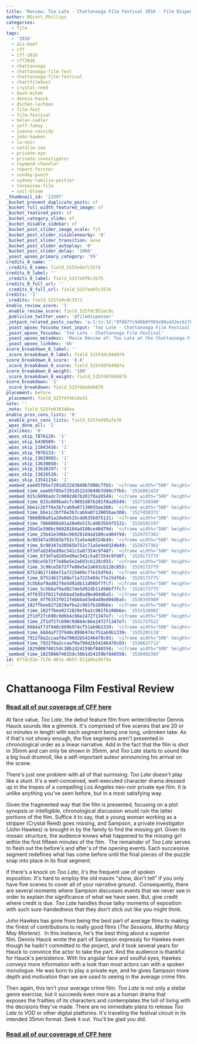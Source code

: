 ```yaml
---
title: 'Review: Too Late - Chattanooga Film Festival 2016 - Film Dispenser'
author: MScott_Phillips
categories:
  - film
tags:
  - '2016'
  - als-beef
  - cff
  - cff-2016
  - cff2016
  - chattanooga
  - chattanooga-film-fest
  - chattanooga-film-festival
  - chattfilmfest
  - crystal-reed
  - dash-mihok
  - dennis-hauck
  - dichen-lachman
  - film-fest
  - film-festival
  - helen-sadler
  - jeff-fahey
  - joanna-cassidy
  - john-hawkes
  - la-noir
  - natalie-zea
  - private-eye
  - private-investigator
  - raymond-chandler
  - robert-forster
  - sunday-punch
  - sydney-tamilia-poitier
  - tennessee-film
  - vail-bloom
_thumbnail_id: '23597'
_bucket_prevent_duplicate_posts: of
_bucket_full_width_featured_image: of
_bucket_featured_post: of
_bucket_category_slide: of
_bucket_disable_sidebar: of
_bucket_post_slider_image_scale: fit
_bucket_post_slider_visiblenearby: '0'
_bucket_post_slider_transition: move
_bucket_post_slider_autoplay: '0'
_bucket_post_slider_delay: '1000'
_yoast_wpseo_primary_category: '59'
credits_0_name: ''
_credits_0_name: field_525fe9e7c3574
credits_0_label: ''
_credits_0_label: field_525fe9fbc3575
credits_0_full_url: ''
_credits_0_full_url: field_525fea07c3576
credits: '1'
_credits: field_525fe9c0c3573
enable_review_score: '1'
_enable_review_score: field_525fdc951ec8c
_publicize_twitter_user: '@filmdispenser'
_jetpack_related_posts_cache: 'a:1:{s:32:"8f6677c9d6b0f903e98ad32ec61f8deb";a:2:{s:7:"expires";i:1516115618;s:7:"payload";a:3:{i:0;a:1:{s:2:"id";i:23373;}i:1;a:1:{s:2:"id";i:24055;}i:2;a:1:{s:2:"id";i:23766;}}}}'
_yoast_wpseo_focuskw_text_input: 'Too Late - Chattanooga Film Festival'
_yoast_wpseo_focuskw: 'Too Late - Chattanooga Film Festival'
_yoast_wpseo_metadesc: 'Movie Review of: Too Late at the Chattanooga Film Festival'
_yoast_wpseo_linkdex: '66'
score_breakdown_0_label: ''
_score_breakdown_0_label: field_525fddc846879
score_breakdown_0_score: '8.8'
_score_breakdown_0_score: field_525fddf64687a
score_breakdown_0_weight: '100'
_score_breakdown_0_weight: field_525fddf64687b
score_breakdown: '1'
_score_breakdown: field_525fdda646878
placement: before
_placement: field_525fdf4b10e33
note: ''
_note: field_525fe0383d6ea
enable_pros_cons_lists: '0'
_enable_pros_cons_lists: field_525fe095afe76
_wpas_done_all: '1'
_pixlikes: '0'
_wpas_skip_7876120: '1'
_wpas_skip_6430509: '1'
_wpas_skip_11843416: '1'
_wpas_skip_7876133: '1'
_wpas_skip_13629992: '1'
_wpas_skip_13630058: '1'
_wpas_skip_13630297: '1'
_wpas_skip_13826528: '1'
_wpas_skip_13541154: '1'
_oembed_eae05f05e7291d522d3849b7d90c7fb5: '<iframe width="500" height="281" src="https://www.youtube.com/embed/9teNKmm9R3k?start=3&feature=oembed" frameborder="0" allow="autoplay; encrypted-media" allowfullscreen></iframe>'
_oembed_time_eae05f05e7291d522d3849b7d90c7fb5: '1526861433'
_oembed_015c609badc7c9092d87b201f0a26549: '<iframe width="500" height="281" src="https://www.youtube.com/embed/dkhBDhQ4OxM?feature=oembed" frameborder="0" allow="autoplay; encrypted-media" allowfullscreen></iframe>'
_oembed_time_015c609badc7c9092d87b201f0a26549: '1527159300'
_oembed_bbe1c2bff6e3b7cab9a0713005bae308: '<iframe width="500" height="281" src="https://www.youtube.com/embed/_DTbx7c7ez8?feature=oembed" frameborder="0" allow="autoplay; encrypted-media" allowfullscreen></iframe>'
_oembed_time_bbe1c2bff6e3b7cab9a0713005bae308: '1527450372'
_oembed_7868808a91a20e0e515cdd635b975131: '<iframe width="500" height="281" src="https://www.youtube.com/embed/PEZ2r1YGKSA?feature=oembed" frameborder="0" allow="autoplay; encrypted-media" allowfullscreen></iframe>'
_oembed_time_7868808a91a20e0e515cdd635b975131: '1528182197'
_oembed_25b41e396bc96928104ad180ce40479d: '<iframe width="500" height="281" src="https://www.youtube.com/embed/MFWF9dU5Zc0?feature=oembed" frameborder="0" allow="autoplay; encrypted-media" allowfullscreen></iframe>'
_oembed_time_25b41e396bc96928104ad180ce40479d: '1528757361'
_oembed_6c98347a30565b752c71a5e4e0324b49: '<iframe width="500" height="281" src="https://www.youtube.com/embed/FhwktRDG_aQ?feature=oembed" frameborder="0" allow="autoplay; encrypted-media" allowfullscreen></iframe>'
_oembed_time_6c98347a30565b752c71a5e4e0324b49: '1528757361'
_oembed_6f3dfad245ed9ac541c5a87354c9f48f: '<iframe width="500" height="281" src="https://www.youtube.com/embed/rTMINaybeyE?feature=oembed" frameborder="0" allow="autoplay; encrypted-media" allowfullscreen></iframe>'
_oembed_time_6f3dfad245ed9ac541c5a87354c9f48f: '1529173775'
_oembed_3c98ce5b72f7e80e5e2a693cb128c055: '<iframe width="500" height="281" src="https://www.youtube.com/embed/j7RHHPN4gII?feature=oembed" frameborder="0" allow="autoplay; encrypted-media" allowfullscreen></iframe>'
_oembed_time_3c98ce5b72f7e80e5e2a693cb128c055: '1529173775'
_oembed_87524617108ef1a7225469c77e15df6d: '<iframe width="500" height="281" src="https://www.youtube.com/embed/bP8vCXPo-BA?feature=oembed" frameborder="0" allow="autoplay; encrypted-media" allowfullscreen></iframe>'
_oembed_time_87524617108ef1a7225469c77e15df6d: '1529173775'
_oembed_5c5bbaf9ad8274e5d92db11d98bf7fc7: '<iframe width="500" height="281" src="https://www.youtube.com/embed/yqAS2lPISa8?feature=oembed" frameborder="0" allow="autoplay; encrypted-media" allowfullscreen></iframe>'
_oembed_time_5c5bbaf9ad8274e5d92db11d98bf7fc7: '1529173775'
_oembed_4ff6353f011febbbad3e8ad8ed04d6a5: '<iframe width="500" height="281" src="https://www.youtube.com/embed/HikYI0jIAwU?feature=oembed" frameborder="0" allow="autoplay; encrypted-media" allowfullscreen></iframe>'
_oembed_time_4ff6353f011febbbad3e8ad8ed04d6a5: '1530345989'
_oembed_182ffbee8272829efba2c981fb180b6e: '<iframe width="500" height="281" src="https://www.youtube.com/embed/Seg_yBYPjG4?feature=oembed" frameborder="0" allow="autoplay; encrypted-media" allowfullscreen></iframe>'
_oembed_time_182ffbee8272829efba2c981fb180b6e: '1531528982'
_oembed_2f1df27c690c9d6b4c66e247271347e7: '<iframe width="500" height="281" src="https://www.youtube.com/embed/9XxLHyzsB_Q?feature=oembed" frameborder="0" allow="autoplay; encrypted-media" allowfullscreen></iframe>'
_oembed_time_2f1df27c690c9d6b4c66e247271347e7: '1531737521'
_oembed_6684af737940c899b974cf51ab9b1339: '<iframe width="500" height="281" src="https://www.youtube.com/embed/gp-8oB53P7k?feature=oembed" frameborder="0" allow="autoplay; encrypted-media" allowfullscreen></iframe>'
_oembed_time_6684af737940c899b974cf51ab9b1339: '1535205118'
_oembed_7922f8a2ccaaf0a790d2b54246478c03: '<iframe width="500" height="281" src="https://www.youtube.com/embed/AWvUNABT8sg?feature=oembed" frameborder="0" allow="autoplay; encrypted-media" allowfullscreen></iframe>'
_oembed_time_7922f8a2ccaaf0a790d2b54246478c03: '1536627712'
_oembed_182500074015dc38b1d24159bf846558: '<iframe width="500" height="281" src="https://www.youtube.com/embed/USPd0vX2sdc?feature=oembed" frameborder="0" allow="autoplay; encrypted-media" allowfullscreen></iframe>'
_oembed_time_182500074015dc38b1d24159bf846558: '1538492303'
id: 877dc53e-71f6-401e-8657-811b8ba3679a
---
```

<h1>Chattanooga Film Festival Review</h1>
<h3><a href="http://www.filmdispenser.com/film/chattanooga-film-festival-2016/" target="_blank">Read all of our coverage of CFF here</a></h3>
<p>At face value, <em>Too Late</em>, the debut feature film from writer/director Dennis Hauck sounds like a gimmick. It's comprised of five scenes that are 20 or so minutes in length with each segment being one long, unbroken take. As if that's not showy enough, the five segments aren't presented in chronological order as a linear narrative. Add in the fact that the film is shot in 35mm and can only be shown in 35mm, and <em>Too Late</em> starts to sound like a big loud drumroll, like a self-important auteur announcing his arrival on the scene.</p>
<p>There's just one problem with all of that surmising: <em>Too Late</em> doesn't play like a stunt. It's a well-conceived, well-executed character drama dressed up in the tropes of a compelling Los Angeles neo-noir private eye film. It is unlike anything you've seen before, but in a most satisfying way.</p>
<p>Given the fragmented way that the film is presented, focusing on a plot synopsis or intelligible, chronological discussion would ruin the latter portions of the film. Suffice it to say, that a young woman working as a stripper (Crystal Reed) goes missing, and Sampson, a private investigator (John Hawkes) is brought in by the family to find the missing girl. Given its mosaic structure, the audience knows what happened to the missing girl within the first fifteen minutes of the film.  The remainder of <em>Too Late </em>serves to flesh out the before's and after's of the opening events. Each successive segment redefines what has come before until the final pieces of the puzzle snap into place in its final segment.</p>
<p>If there's a knock on <em>Too Late</em>, it's the frequent use of spoken exposition. It's hard to employ the old maxim "show, don't tell" if you only have five scenes to cover all of your narrative ground.  Consequently, there are several moments where Sampson discusses events that we never see in order to explain the significance of what we have seen. But, give credit where credit is due. <em>Too Late</em> handles those talky moments of exposition with such sure-handedness that they don't stick out like you might think.</p>
<p>John Hawkes has gone from being the best part of average films to making the finest of contributions to really good films (<em>The Sessions</em>, <em>Martha Marcy May Marlene</em>).  In this instance, he's the best thing about a superior film. Dennis Hauck wrote the part of Sampson expressly for Hawkes even though he hadn't committed to the project, and it took several years for Hauck to convince the actor to take the part. And the audience is thankful for Hauck's persistence. With his angular face and soulful eyes, Hawkes conveys more information with a look than most actors can with a spoken monologue. He was born to play a private eye, and he gives Sampson more depth and motivation than we are used to seeing in the average crime film.</p>
<p>Then again, this isn't your average crime film.<em> Too Late</em> is not only a stellar genre exercise, but it succeeds even more as a human drama that exposes the frailties of its characters and contemplates the toll of living with the decisions they've made. There are no immediate plans to release <em>Too Late</em> to VOD or other digital platforms. It's traveling the festival circuit in its intended 35mm format. Seek it out. You'll be glad you did.</p>
<h3><a href="http://www.filmdispenser.com/film/chattanooga-film-festival-2016/" target="_blank">Read all of our coverage of CFF here</a></h3>
